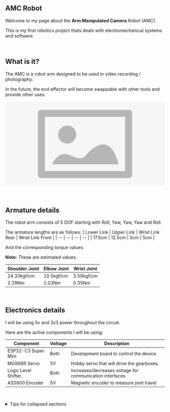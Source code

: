 ## AMC Robot

Welcome to my page about the **Arm Manipulated Camera** Robot (AMC).

This is my first robotics project thats deals with electromechanical systems and software.

&nbsp;
## What is it?

The AMC is a robot arm designed to be used in video recording / photography.

In the future, the end effector will become swappable with other tools and provide other uses.

![alt text](https://github.com/TiganKillr/test/blob/main/placeholder.jpg?raw=true)

&nbsp;
## Armature details

The robot arm consists of 5 DOF starting with Roll, Yaw, Yaw, Yaw and Roll.

The armature lengths are as follows:
| Lower Link | Upper Link | Wrist Link Rear | Wrist Link Front | 
| -- | -- | -- | -- |
| 17.5cm | 12.5cm | 5cm | 5cm |

And the corresponding torque values.

**Note:** These are estimated values.

| Shoulder Joint | Elbow Joint | Wrist Joint | 
| -- | -- | -- |
| 24.33kgf/cm | 10.5kgf/cm | 3.56kgf/cm |
| 2.39Nm | 1.03Nm | 0.35Nm |

&nbsp;
## Electronics details

I will be using 5v and 3v3 power throughout the circuit.

Here are the active components I will be using:

| Component | Voltage | Description |
| -- | -- | -- |
| ESP32-C3 Super Mini | Both | Development board to control the device. |
| MG966R Servo | 5V | Hobby servo that will drive the gearboxes. |
| Logic Level Shifter | Both | Increases/decreases voltage for communication interfaces. |
| AS5600 Encoder | 5V | Magnetic encoder to measure joint travel |


&nbsp;
<details>
<summary>Tips for collapsed sections</summary>

You can add a header
---
Some test things

```ruby
   puts "Hello World"
```
</details>
